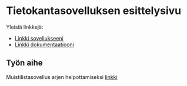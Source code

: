 # Tietokantasovelluksen esittelysivu

Yleisiä linkkejä:

* [Linkki sovellukseeni](karikko.users.cs.helsinki.fi/tsoha2)
* [Linkki dokumentaatiooni](https://www.github.com/mkarikko/Tsoha-Bootstrap/doc/dokumentaatio.pdf)

## Työn aihe

Muistilistasovellus arjen helpottamiseksi [linkki](http://advancedkittenry.github.io/suunnittelu_ja_tyoymparisto/aiheet/Muistilista.html) 

